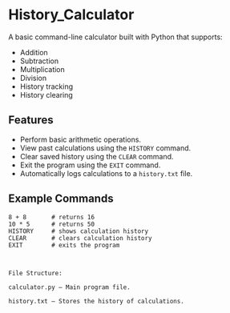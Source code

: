 # History_Calculator

A basic command-line calculator built with Python that supports:

- Addition
- Subtraction
- Multiplication
- Division  
- History tracking
- History clearing

## Features

- Perform basic arithmetic operations.
- View past calculations using the `HISTORY` command.
- Clear saved history using the `CLEAR` command.
- Exit the program using the `EXIT` command.
- Automatically logs calculations to a `history.txt` file.

## Example Commands

```text
8 + 8       # returns 16  
10 * 5      # returns 50  
HISTORY     # shows calculation history  
CLEAR       # clears calculation history  
EXIT        # exits the program  



File Structure:

calculator.py — Main program file.

history.txt — Stores the history of calculations.
